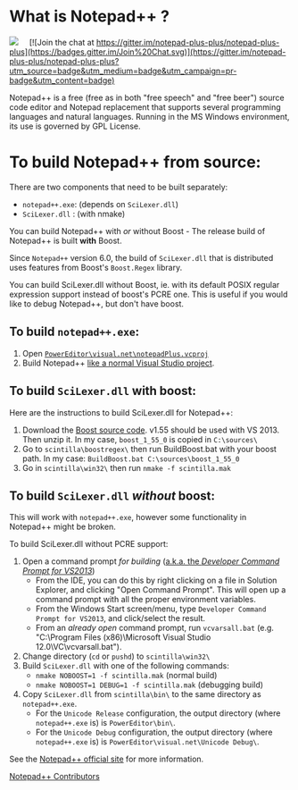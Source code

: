 What is Notepad++ ?
===================


[<img src="https://notepad-plus-plus.org/assets/images/communityDiscussion.png">](https://notepad-plus-plus.org/community/)  &nbsp;&nbsp;&nbsp;&nbsp;[![Join the chat at https://gitter.im/notepad-plus-plus/notepad-plus-plus](https://badges.gitter.im/Join%20Chat.svg)](https://gitter.im/notepad-plus-plus/notepad-plus-plus?utm_source=badge&utm_medium=badge&utm_campaign=pr-badge&utm_content=badge)

Notepad++ is a free (free as in both "free speech" and "free beer") source code
editor and Notepad replacement that supports several programming languages and
natural languages. Running in the MS Windows environment, its use is governed by
GPL License.


To build Notepad++ from source:
============================================

There are two components that need to be built separately:
- `notepad++.exe`: (depends on `SciLexer.dll`)
- `SciLexer.dll` : (with nmake)

You can build Notepad++ with *or* without Boost - The release build of
Notepad++ is built **with** Boost.

Since `Notepad++` version 6.0, the build of `SciLexer.dll` that is distributed
uses features from Boost's `Boost.Regex` library.

You can build SciLexer.dll without Boost, ie. with its default POSIX regular
expression support instead of boost's PCRE one. This is useful if you would
like to debug Notepad++, but don't have boost.

## To build `notepad++.exe`:

 1. Open [`PowerEditor\visual.net\notepadPlus.vcproj`](https://github.com/notepad-plus-plus/notepad-plus-plus/blob/master/PowerEditor/visual.net/notepadPlus.vcxproj)
 2. Build Notepad++ [like a normal Visual Studio project](https://msdn.microsoft.com/en-us/library/7s88b19e.aspx).




## To build `SciLexer.dll` with boost:

Here are the instructions to build SciLexer.dll for Notepad++:
 1. Download the [Boost source code](http://sourceforge.net/projects/boost/files/boost/1.55.0/). v1.55 should be used with VS 2013. Then unzip it. In my case, `boost_1_55_0` is copied in `C:\sources\`
 2. Go to `scintilla\boostregex\` then run BuildBoost.bat with your boost path. In my case: `BuildBoost.bat C:\sources\boost_1_55_0`
 3. Go in `scintilla\win32\` then run `nmake -f scintilla.mak`


## To build `SciLexer.dll` *without* boost:


This will work with `notepad++.exe`, however some functionality in Notepad++ might be broken.

To build SciLexer.dll without PCRE support:
 1. Open a command prompt *for building* ([a.k.a. the *Developer Command Prompt for VS2013*](https://msdn.microsoft.com/en-us/library/f2ccy3wt.aspx))
    - From the IDE, you can do this by right clicking on a file in Solution Explorer, and clicking "Open Command Prompt". This will open up a command prompt with all the proper environment variables.
    - From the Windows Start screen/menu, type `Developer Command Prompt for VS2013`, and click/select the result.
    - From an *already open* command prompt, run `vcvarsall.bat` (e.g. "C:\Program Files (x86)\Microsoft Visual Studio 12.0\VC\vcvarsall.bat").
 2. Change directory (`cd` or `pushd`) to `scintilla\win32\`
 3. Build `SciLexer.dll` with one of the following commands:
    - `nmake NOBOOST=1 -f scintilla.mak`         (normal build)
    - `nmake NOBOOST=1 DEBUG=1 -f scintilla.mak` (debugging build)
 4. Copy `SciLexer.dll` from `scintilla\bin\` to the same directory as `notepad++.exe`.
    - For the `Unicode Release` configuration, the output directory (where `notepad++.exe` is) is `PowerEditor\bin\`.
    - For the `Unicode Debug` configuration, the output directory (where `notepad++.exe` is) is `PowerEditor\visual.net\Unicode Debug\`.


See the [Notepad++ official site](http://notepad-plus-plus.org/) for more information.

[Notepad++ Contributors](http://notepad-plus-plus.org/contributors)
